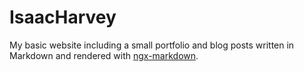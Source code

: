 # IsaacHarvey

My basic website including a small portfolio and blog posts written in Markdown and rendered with [ngx-markdown](https://www.npmjs.com/package/ngx-markdown).